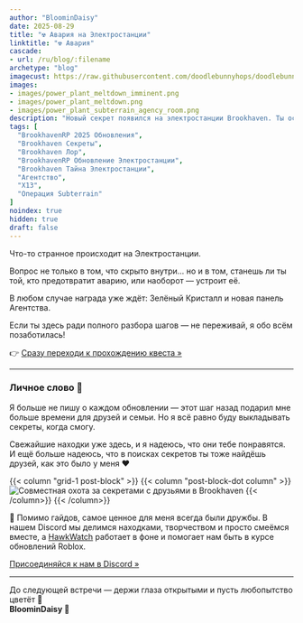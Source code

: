 ```yaml
---
author: "BloominDaisy"
date: 2025-08-29
title: "☢️ Авария на Электростанции"
linktitle: "☢️ Авария"
cascade:
- url: /ru/blog/:filename
archetype: "blog"
imagecust: https://raw.githubusercontent.com/doodlebunnyhops/doodlebunnyhops.github.io/refs/heads/main/static/images/power_plant_meltdown.png
images:
- images/power_plant_meltdown_imminent.png
- images/power_plant_meltdown.png
- images/power_plant_subterrain_agency_room.png
description: "Новый секрет появился на электростанции Brookhaven. Ты остановишь аварию — или дашь ей случиться?"
tags: [
  "BrookhavenRP 2025 Обновления",
  "Brookhaven Секреты",
  "Brookhaven Лор",
  "BrookhavenRP Обновление Электростанции",
  "Brookhaven Тайна Электростанции",
  "Агентство",
  "X13",
  "Операция Subterrain"
]
noindex: true
hidden: true
draft: false
---
```


Что-то странное происходит на Электростанции.  

Вопрос не только в том, что скрыто внутри… но и в том, станешь ли ты той, кто предотвратит аварию, или наоборот — устроит её.  

В любом случае награда уже ждёт: Зелёный Кристалл и новая панель Агентства.  

Если ты здесь ради полного разбора шагов — не переживай, я обо всём позаботилась!  

👉 [Сразу переходи к прохождению квеста »](/lore/quests/meltdown)

---

### Личное слово 💛

Я больше не пишу о каждом обновлении — этот шаг назад подарил мне больше времени для друзей и семьи. Но я всё равно буду выкладывать секреты, когда смогу.  

Свежайшие находки уже здесь, и я надеюсь, что они тебе понравятся. И ещё больше надеюсь, что в поисках секретов ты тоже найдёшь друзей, как это было у меня :heart:  

{{< column "grid-1 post-block" >}}
{{< column "post-block-dot column" >}}
![Совместная охота за секретами с друзьями в Brookhaven](/images/bh-secret-hunting-with-friends.png)
{{< /column>}}
{{< /column>}}

💛 Помимо гайдов, самое ценное для меня всегда были дружбы. В нашем Discord мы делимся находками, творчеством и просто смеёмся вместе, а [HawkWatch](https://hawkwatch.xyz) работает в фоне и помогает нам быть в курсе обновлений Roblox.  

[Присоединяйся к нам в Discord »](https://discord.gg/fxhXWgxcHV)

---

До следующей встречи — держи глаза открытыми и пусть любопытство цветёт 🌼  
**BloominDaisy 💜**
